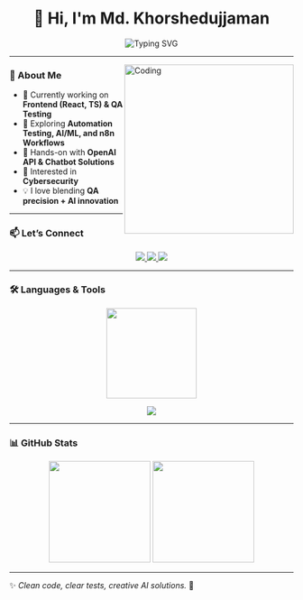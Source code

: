 <h1 align="center">🌸 Hi, I'm Md. Khorshedujjaman</h1>

<p align="center">
  <img src="https://readme-typing-svg.demolab.com?font=Fira+Code&size=20&duration=3000&pause=1000&color=5D9CEC&center=true&vCenter=true&width=600&lines=QA+Engineer+%7C+Frontend+Developer+%7C+AI+Explorer;Building+Chatbots%2C+Automation+%26+AI+Products;Learning+n8n%2C+AI%2FML+%26+Automation" alt="Typing SVG" />
</p>

---

<img align="right" alt="Coding" width="300" src="https://miro.medium.com/v2/resize:fit:720/format:webp/0*8HVwTXeE0s4ClEVp.jpeg">

### 🌱 About Me  
- 🔭 Currently working on **Frontend (React, TS) & QA Testing**  
- 🌸 Exploring **Automation Testing, AI/ML, and n8n Workflows**  
- 🤖 Hands-on with **OpenAI API & Chatbot Solutions**  
- 🔐 Interested in **Cybersecurity**  
- 💡 I love blending **QA precision + AI innovation**  

---

### 📫 Let’s Connect  
<p align="center">
  <a href="mailto:khorshedsagor4@gmail.com">
    <img src="https://img.shields.io/badge/Gmail-EA4335?style=for-the-badge&logo=gmail&logoColor=white" />
  </a>
  <a href="https://github.com/KhorshedSagor" target="_blank">
    <img src="https://img.shields.io/badge/GitHub-333?style=for-the-badge&logo=github&logoColor=white" />
  </a>
  <a href="https://www.linkedin.com/in/md-khorshedujjaman-a10382229" target="_blank">
    <img src="https://img.shields.io/badge/LinkedIn-0A66C2?style=for-the-badge&logo=linkedin&logoColor=white" />
  </a>
</p>

---

### 🛠️ Languages & Tools 

<p align="center">
  <img src="https://github-readme-stats.vercel.app/api/top-langs/?username=KhorshedSagor&layout=compact&theme=default&hide_border=true" height="160"/>
</p>

<p align="center">
  <img src="https://skillicons.dev/icons?i=ts,react,js,html,css,bootstrap,nodejs,python,c,postgres,postman,selenium,jest,cypress&theme=light" />
</p>


---

### 📊 GitHub Stats  
<p align="center">
  <img src="https://github-readme-stats.vercel.app/api?username=KhorshedSagor&show_icons=true&theme=default&hide_border=true" height="180"/>
  <img src="https://github-readme-streak-stats.herokuapp.com/?user=KhorshedSagor&theme=default&hide_border=true" height="180"/>
</p>



---

✨ *Clean code, clear tests, creative AI solutions.* 🌿
